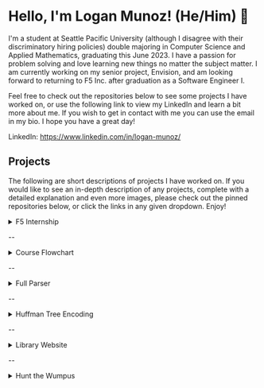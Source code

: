 # Hello, I'm Logan Munoz! (He/Him) :wave:

I'm a student at Seattle Pacific University (although I disagree with their discriminatory hiring policies) double majoring in Computer Science and Applied Mathematics, graduating this June 2023. I have a passion for problem solving and love learning new things no matter the subject matter. I am currently working on my senior project, Envision, and am looking forward to returning to F5 Inc. after graduation as a Software Engineer I. 

Feel free to check out the repositories below to see some projects I have worked on, or use the following link to view my LinkedIn and learn a bit more about me. If you wish to get in contact with me you can use the email in my bio. I hope you have a great day!

LinkedIn: https://www.linkedin.com/in/logan-munoz/

## Projects

The following are short descriptions of projects I have worked on. If you would like to see an in-depth description of any projects, complete with a detailed explanation and even more images, please check out the pinned repositories below, or click the links in any given dropdown. Enjoy!

<details><summary>
  F5 Internship 
  </summary>
  <h2>F5 Internship</h2>
  <h3>- Code -</h3>
  <a href="https://github.com/LoganMunoz16/F5-Internship">Repository pinned below</a>
  
  <h3>- Timeline -</h3>
  June 2023 - September 2023
  
  
  <h3>- Technologies -</h3>
  <ul>
    <li>Javascript</li>
    <li>React</li>
    <li>Redux</li>
    <li>NGINX</li>
  </ul>
  
  
  <h3>- Brief Description -</h3>
  I interned in the Greenhouse department of the Office of the CTO, working on Project NSure. NSure is a web application designed to reduce NGINX configuration complexity to make it more marketable to small or medium sized businesses. I had the honor of working on a global team with members from the US, India, and Germany, and doing many presentations for this team and the company at large about our progress throughout the internship.
  
  Below is a calendar created by my intern cohort detailing our activities throughout the internship, created in preparation for our final demo of Project NSure.
<p align="center">
  <img src="https://user-images.githubusercontent.com/59589283/218954868-3651fa1e-6de9-4277-afc2-910d65ea7438.png" />
</p>
</details>

--

<details><summary>
  Course Flowchart 
  </summary>
<h2>Course Flowchart</h2>
  <h3>- Code -</h3>
  <a href="https://github.com/LoganMunoz16/flowchart-alison-logan">Repository pinned below</a>
  
  <h3>- Timeline -</h3>
  February 2022 - March 2022
  
  
  <h3>- Technologies -</h3>
  <ul>
    <li>C++</li>
    <li>Graph Data Structure</li>
    <li>Redux</li>
    <li>NGINX</li>
  </ul>
  
  
  <h3>- Brief Description -</h3>
  I interned in the Greenhouse department of the Office of the CTO, working on Project NSure. NSure is a web application designed to reduce NGINX configuration complexity to make it more marketable to small or medium sized businesses. I had the honor of working on a global team with members from the US, India, and Germany, and doing many presentations for this team and the company at large about our progress throughout the internship.
  
  Below is a calendar created by my intern cohort detailing our activities throughout the internship, created in preparation for our final demo of Project NSure.
<p align="center">
  <img src="https://user-images.githubusercontent.com/59589283/218954868-3651fa1e-6de9-4277-afc2-910d65ea7438.png" />
</p>
</details>

--

<details><summary>
  Full Parser 
  </summary>
  
<p align="center">
  <img src="https://user-images.githubusercontent.com/59589283/218954868-3651fa1e-6de9-4277-afc2-910d65ea7438.png" />
</p>
</details>

--

<details><summary>
  Huffman Tree Encoding 
  </summary>
  
<p align="center">
  <img src="https://user-images.githubusercontent.com/59589283/218954868-3651fa1e-6de9-4277-afc2-910d65ea7438.png" />
</p>
</details>

--

<details><summary>
  Library Website  
  </summary>
  
<p align="center">
  <img src="https://user-images.githubusercontent.com/59589283/218954868-3651fa1e-6de9-4277-afc2-910d65ea7438.png" />
</p>
</details>

--

<details><summary>
  Hunt the Wumpus  
  </summary>
  
<p align="center">
  <img src="https://user-images.githubusercontent.com/59589283/218954868-3651fa1e-6de9-4277-afc2-910d65ea7438.png" />
</p>
</details>
